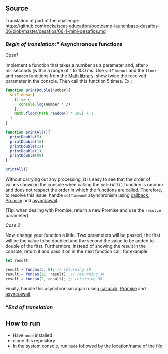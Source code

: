 ## Source

Translation of part of the challenge:  
https://github.com/rocketseat-education/bootcamp-launchbase-desafios-06/blob/master/desafios/06-1-mini-desafios.md

### ***Begin of translation:"*** Asynchronous functions

*Case1*  

Implement a function that takes a number as a parameter and, after x milliseconds (within a range of 1 to 100 ms. Use `setTimeout` and the `floor` and `random` functions from the [Math library](https://developer.mozilla.org/docs/Web/JavaScript/Reference/Global_Objects/Math), show twice the received parameter in the console. Then call this function 5 times. Ex.:

```js
function printDouble(number){
  setTimeout(
    () => {
      console.log(number * 2)
    }, 
    Math.floor(Math.random() * 100) + 1
  )
}

function printAll(){
  printDouble(5)
  printDouble(10)
  printDouble(22)
  printDouble(1)
  printDouble(89)
}

printAll()
```

Without carrying out any processing, it is easy to see that the order of values shown in the console when calling the `printAll()` function is random and does not respect the order in which the functions are called. Therefore, to resolve this issue, handle `setTimeout` asynchronism using [callback](https://developer.mozilla.org/docs/Glossary/Callback_function), [Promise](https://developer.mozilla.org/docs/Web/JavaScript/Reference/Global_Objects/Promise) and [async/await](https://developer.mozilla.org/docs/Web/JavaScript/Reference/Operators/await).

(Tip: when dealing with Promise, return a new Promise and use the `resolve` parameter).

*Case 2*  

Now, change your function a little. Two parameters will be passed, the first will be the value to be doubled and the second the value to be added to double of the first. Furthermore, instead of showing the result in the console, return it and pass it on in the next function call, for example:

```js
let result;

result = funcao(5, 0); // returning 10
result = funcao(12, result); // returning 34
result = funcao(2, result); // returning 38
```

Finally, handle this asynchronism again using [callback](https://developer.mozilla.org/docs/Glossary/Callback_function), [Promise](https://developer.mozilla.org/docs/Web/JavaScript/Reference/Global_Objects/Promise) and [async/await](https://developer.mozilla.org/docs/Web/JavaScript/Reference/Operators/await).

### ***"End of translation***

## How to run

* Have `node` installed
* clone this repository
* In the system console, run `node` followed by the location/name of the file
